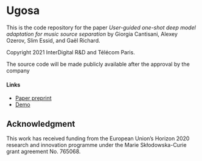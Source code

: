 Ugosa
========================================================

This is the code repository for the paper 
*User-guided one-shot deep model adaptation for music source separation*
by Giorgia Cantisani, Alexey Ozerov, Slim Essid, and Gaël Richard.

Copyright 2021 InterDigital R&D and Télécom Paris.

The source code will be made publicly available after the approval by the company

#### Links
- [Paper preprint](https://hal.telecom-paris.fr/hal-03219350)
- [Demo](https://adasp.telecom-paris.fr/resources/2021-06-01-ugosa-paper)

Acknowledgment
--------------
This work has received funding from the European Union’s Horizon 2020 research and innovation
programme under the Marie Skłodowska-Curie grant agreement No. 765068.
